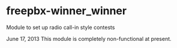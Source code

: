 freepbx-winner_winner
=====================

Module to set up radio call-in style contests

June 17, 2013
This module is completely non-functional at present. 